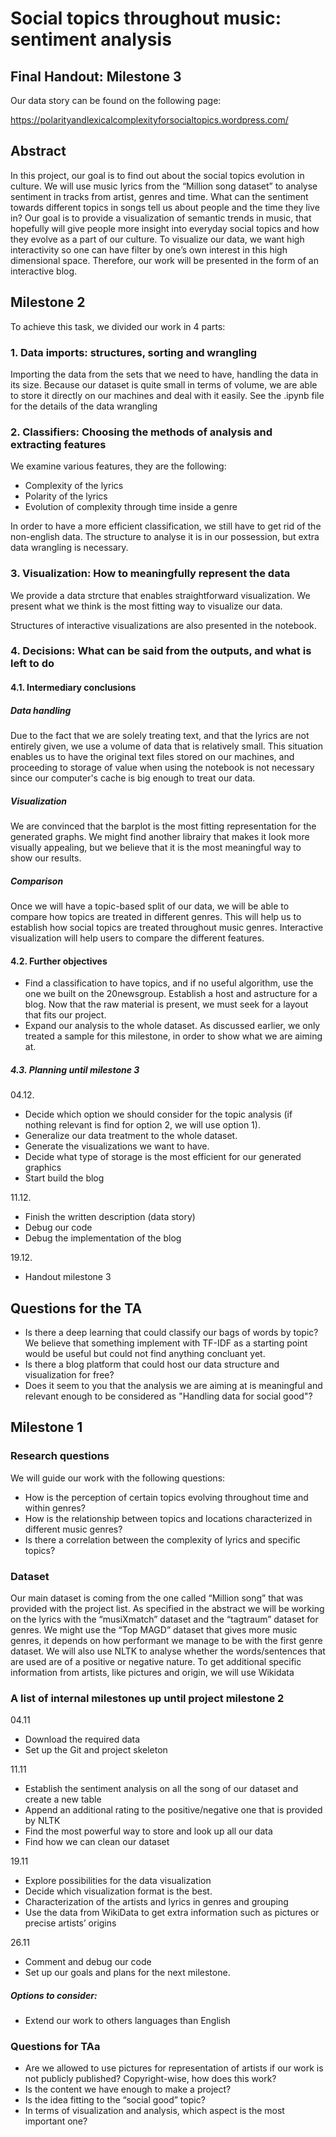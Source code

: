 # Social topics throughout music: sentiment analysis
## Final Handout: Milestone 3
Our data story can be found on the following page:

https://polarityandlexicalcomplexityforsocialtopics.wordpress.com/

## Abstract
In this project, our goal is to find out about the social topics evolution in culture. We will use music lyrics from the “Million song dataset” to analyse sentiment in tracks from artist, genres and time. What can the sentiment towards different topics in songs tell us about people and the time they live in? Our goal is to provide a visualization of semantic trends in music, that hopefully will give people more insight into everyday social topics and how they evolve as a part of our culture.
To visualize our data, we want high interactivity so one can have filter by one’s own interest in this high dimensional space. Therefore, our work will be presented in the form of an interactive blog. 

## Milestone 2
To achieve this task, we divided our work in 4 parts:


### 1. Data imports: structures, sorting and wrangling

Importing the data from the sets that we need to have, handling the data in its size. Because our dataset is quite small in terms of volume, we are able to store it directly on our machines and deal with it easily. See the .ipynb file for the details of the data wrangling

### 2. Classifiers: Choosing the methods of analysis and extracting features
We examine various features, they are the following:
- Complexity of the lyrics
- Polarity of the lyrics
- Evolution of complexity through time inside a genre

In order to have a more efficient classification, we still have to get rid of the non-english data. The structure to analyse it is in our possession, but extra data wrangling is necessary.

### 3. Visualization: How to meaningfully represent the data
We provide a data strcture that enables straightforward visualization. We present what we think is the most fitting way to visualize our data. 

Structures of interactive visualizations are also presented in the notebook. 

### 4. Decisions: What can be said from the outputs, and what is left to do
#### 4.1. Intermediary conclusions
##### Data handling
Due to the fact that we are solely treating text, and that the lyrics are not entirely given, we use a volume of data that is relatively small. This situation enables us to have the original text files stored on our machines, and proceeding to storage of value when using the notebook is not necessary since our computer's cache is big enough to treat our data.

##### Visualization
We are convinced that the barplot is the most fitting representation for the generated graphs. We might find another librairy that makes it look more visually appealing, but we believe that it is the most meaningful way to show our results.

##### Comparison
Once we will have a topic-based split of our data, we will be able to compare how topics are treated in different genres. This will help us to establish how social topics are treated throughout music genres. Interactive visualization will help users to compare the different features. 

#### 4.2. Further objectives

- Find a classification to have topics, and if no useful algorithm, use the one we built on the 20newsgroup.
Establish a host and astructure for a blog. Now that the raw material is present, we must seek for a layout that fits our project. 
- Expand our analysis to the whole dataset. As discussed earlier, we only treated a sample for this milestone, in order to show what we are aiming at. 

##### 4.3. Planning until milestone 3

04.12. 
- Decide which option we should consider for the topic analysis (if nothing relevant is find for option 2, we will use option 1).
- Generalize our data treatment to the whole dataset.
- Generate the visualizations we want to have. 
- Decide what type of storage is the most efficient for our generated graphics
- Start build the blog


11.12.
- Finish the written description (data story)
- Debug our code
- Debug the implementation of the blog

19.12. 
- Handout milestone 3


## Questions for the TA
- Is there a deep learning that could classify our bags of words by topic? We believe that something implement with TF-IDF as a starting point would be useful but could not find anything concluant yet.
- Is there a blog platform that could host our data structure and visualization for free?
- Does it seem to you that the analysis we are aiming at is meaningful and relevant enough to be considered as "Handling data for social good"?







## Milestone 1

### Research questions
We will guide our work with the following questions:

- How is the perception of certain topics evolving throughout time and within genres?
- How is the relationship between topics and locations characterized in different music genres?
- Is there a correlation between the complexity of lyrics and specific topics? 

### Dataset
Our main dataset is coming from the one called “Million song” that was provided with the project list. As specified in the abstract we will be working on the lyrics with the “musiXmatch” dataset and the “tagtraum” dataset for genres. We might use the “Top MAGD” dataset that gives more music genres, it depends on how performant we manage to be with the first genre dataset. We will also use NLTK to analyse whether the words/sentences that are used are of a positive or negative nature. To get additional specific information from artists, like pictures and origin, we will use Wikidata 

### A list of internal milestones up until project milestone 2
04.11

- Download the required data
- Set up the Git and project skeleton

11.11

- Establish the sentiment analysis on all the song of our dataset and create a new table
- Append an additional rating to the positive/negative one that is provided by NLTK
- Find the most powerful way to store and look up all our data
- Find how we can clean our dataset

19.11

- Explore possibilities for the data visualization
- Decide which visualization format is the best.
- Characterization of the artists and lyrics in genres and grouping
- Use the data from WikiData to get extra information such as pictures or precise artists’ origins

26.11

- Comment and debug our code
- Set up our goals and plans for the next milestone.

##### Options to consider:

- Extend our work to others languages than English

### Questions for TAa
- Are we allowed to use pictures for representation of artists if our work is not publicly published? Copyright-wise, how does this work?
- Is the content we have enough to make a project? 
- Is the idea fitting to the “social good” topic?
- In terms of visualization and analysis, which aspect is the most important one?
